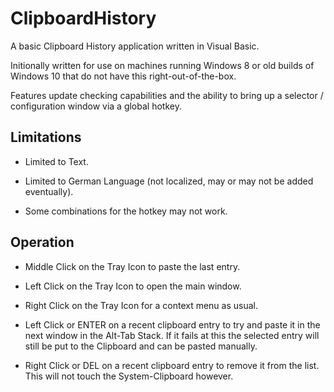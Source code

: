 # ClipboardHistory

A basic Clipboard History application written in Visual Basic.

Initionally written for use on machines running Windows 8 or old builds of Windows 10
that do not have this right-out-of-the-box. 

Features update checking capabilities and the ability to bring up a selector / configuration window via a global hotkey.

## Limitations

- Limited to Text.

- Limited to German Language (not localized, may or may not be added eventually).

- Some combinations for the hotkey may not work.

## Operation

- Middle Click on the Tray Icon to paste the last entry.

- Left Click on the Tray Icon to open the main window.

- Right Click on the Tray Icon for a context menu as usual.

- Left Click or ENTER on a recent clipboard entry to try and paste it in the next window in the Alt-Tab Stack.
  If it fails at this the selected entry will still be put to the Clipboard and can be pasted manually.
  
- Right Click or DEL on a recent clipboard entry to remove it from the list. This will not touch the System-Clipboard however.
